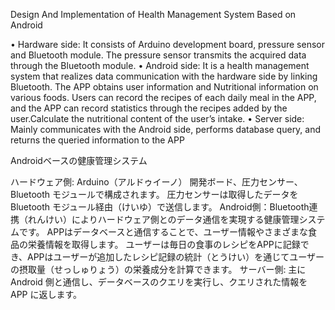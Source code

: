 Design And Implementation of Health Management System Based on Android

• Hardware side: It consists of Arduino development board, pressure sensor and Bluetooth module. The pressure sensor transmits the acquired
data through the Bluetooth module.
• Android side: It is a health management system that realizes data communication with the hardware side by linking Bluetooth. The APP obtains
user information and Nutritional information on various foods. Users can record the recipes of each daily meal in the APP, and the APP can record
statistics through the recipes added by the user.Calculate the nutritional content of the user’s intake.
• Server side: Mainly communicates with the Android side, performs database query, and returns the queried information to the APP


Androidベースの健康管理システム

ハードウェア側: Arduino（アルドゥイーノ） 開発ボード、圧力センサー、Bluetooth モジュールで構成されます。 圧力センサーは取得したデータを Bluetooth モジュール経由（けいゆ）で送信します。
Android側：Bluetooth連携（れんけい）によりハードウェア側とのデータ通信を実現する健康管理システムです。 APPはデータベースと通信することで、ユーザー情報やさまざまな食品の栄養情報を取得します。 ユーザーは毎日の食事のレシピをAPPに記録でき、APPはユーザーが追加したレシピ記録の統計（とうけい）を通じてユーザーの摂取量（せっしゅりょう）の栄養成分を計算できます。
サーバー側: 主に Android 側と通信し、データベースのクエリを実行し、クエリされた情報を APP に返します。
